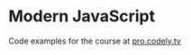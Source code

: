 # Modern JavaScript

Code examples for the course at [pro.codely.tv](https://pro.codely.tv/library/js-moderno)
